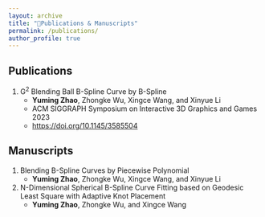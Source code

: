 ```yaml
---
layout: archive
title: "📝Publications & Manuscripts"
permalink: /publications/
author_profile: true
---
```


Publications
------
1. G<sup>2</sup> Blending Ball B-Spline Curve by B-Spline
    - **Yuming Zhao**, Zhongke Wu, Xingce Wang, and Xinyue Li
    - ACM SIGGRAPH Symposium on Interactive 3D Graphics and Games 2023
    - https://doi.org/10.1145/3585504
   
Manuscripts
------
1. Blending B-Spline Curves by Piecewise Polynomial
    - **Yuming Zhao**, Zhongke Wu, Xingce Wang, and Xinyue Li
2. N-Dimensional Spherical B-Spline Curve Fitting based on Geodesic Least Square with Adaptive Knot Placement
    - **Yuming Zhao**, Zhongke Wu, and Xingce Wang
